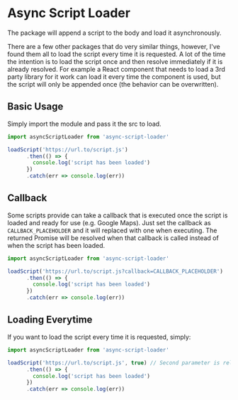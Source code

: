 # Async Script Loader

The package will append a script to the body and load it asynchronously.

There are a few other packages that do very similar things, however, I've found them all to load the script every time it is requested. A lot of the time the intention is to load the script once and then resolve immediately if it is already resolved. For example a React component that needs to load a 3rd party library for it work can load it every time the component is used, but the script will only be appended once (the behavior can be overwritten).

## Basic Usage

Simply import the module and pass it the src to load.

```javascript
import asyncScriptLoader from 'async-script-loader'

loadScript('https://url.to/script.js')
      .then(() => {
        console.log('script has been loaded')
      })
      .catch(err => console.log(err))
```

## Callback

Some scripts provide can take a callback that is executed once the script is loaded and ready for use (e.g. Google Maps). Just set the callback as `CALLBACK_PLACEHOLDER` and it will replaced with one when executing. The returned Promise will be resolved when that callback is called instead of when the script has been loaded.

```javascript
import asyncScriptLoader from 'async-script-loader'

loadScript('https://url.to/script.js?callback=CALLBACK_PLACEHOLDER')
      .then(() => {
        console.log('script has been loaded')
      })
      .catch(err => console.log(err))
```

## Loading Everytime

If you want to load the script every time it is requested, simply:

```javascript
import asyncScriptLoader from 'async-script-loader'

loadScript('https://url.to/script.js', true) // Second parameter is reload
      .then(() => {
        console.log('script has been loaded')
      })
      .catch(err => console.log(err))
```

